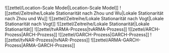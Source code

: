 ![[zettel/Location-Scale Model|Location-Scale Model]]
![[zettel/Zeitreihe/Lokale Stationarität nach Zhou und Wu|Lokale Stationarität nach Zhou und Wu]]
![[zettel/Zeitreihe/Lokale Stationarität nach Vogt|Lokale Stationarität nach Vogt]]
![[zettel/Zeitreihe/Lokale Stationarität|Lokale Stationarität]]
![[zettel/tvARMA-Prozess|tvARMA-Prozess]]
![[zettel/ARCH-Prozess|ARCH-Prozess]]
![[zettel/GARCH-Prozess|GARCH-Prozess]]
![[zettel/tvNAR-Prozess|tvNAR-Prozess]]
![[zettel/ARMA-GARCH-Prozess|ARMA-GARCH-Prozess]]
